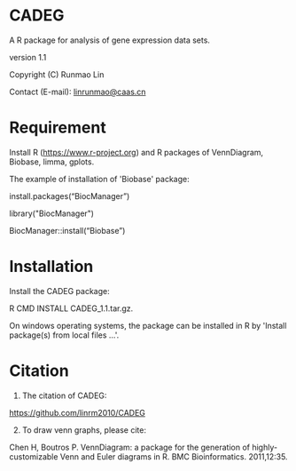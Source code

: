 # CADEG
A R package for analysis of gene expression data sets.

version 1.1

Copyright (C) Runmao Lin

Contact (E-mail): linrunmao@caas.cn

# Requirement
Install R (https://www.r-project.org) and R packages of VennDiagram, Biobase, limma, gplots.

The example of installation of 'Biobase' package:

install.packages(“BiocManager”)

library("BiocManager")

BiocManager::install(“Biobase”)

# Installation
Install the CADEG package:

R CMD INSTALL CADEG_1.1.tar.gz.

On windows operating systems, the package can be installed in R by 'Install package(s) from local files ...'.

# Citation
1. The citation of CADEG:

https://github.com/linrm2010/CADEG

2. To draw venn graphs, please cite:

Chen H, Boutros P. VennDiagram: a package for the generation of highly-customizable Venn and Euler diagrams in R. BMC Bioinformatics. 2011,12:35.
